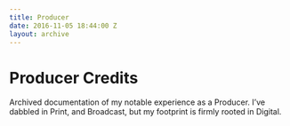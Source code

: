 ```yaml
---
title: Producer
date: 2016-11-05 18:44:00 Z
layout: archive
---
```


# Producer Credits

Archived documentation of my notable experience as a Producer. I’ve dabbled in Print, and Broadcast, but my footprint is firmly rooted in Digital.